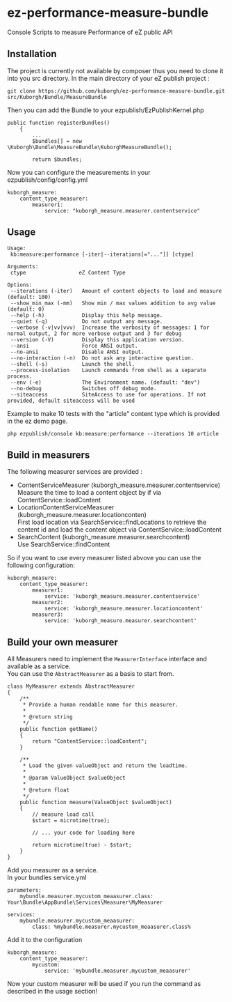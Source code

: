 ez-performance-measure-bundle
=============================

Console Scripts to measure Performance of eZ public API

Installation
------------

The project is currently not available by composer thus you need to clone it into you src directory.
In the main directory of your eZ publish project :
```
git clone https://github.com/kuborgh/ez-performance-measure-bundle.git src/Kuborgh/Bundle/MeasureBundle
```

Then you can add the Bundle to your ezpublish/EzPublishKernel.php
```
public function registerBundles()
    {
        ...
        $bundles[] = new \Kuborgh\Bundle\MeasureBundle\KuborghMeasureBundle();

        return $bundles;
```

Now you can configure the measurements in your ezpublish/config/config.yml
```
kuborgh_measure:
    content_type_measurer:
        measurer1:
            service: "kuborgh_measure.measurer.contentservice"
```

Usage
-------

```
Usage:
 kb:measure:performance [-iter|--iterations[="..."]] [ctype]

Arguments:
 ctype                 eZ Content Type

Options:
 --iterations (-iter)   Amount of content objects to load and measure (default: 100)
 --show_min_max (-mm)   Show min / max values addition to avg value (default: 0)
 --help (-h)            Display this help message.
 --quiet (-q)           Do not output any message.
 --verbose (-v|vv|vvv)  Increase the verbosity of messages: 1 for normal output, 2 for more verbose output and 3 for debug
 --version (-V)         Display this application version.
 --ansi                 Force ANSI output.
 --no-ansi              Disable ANSI output.
 --no-interaction (-n)  Do not ask any interactive question.
 --shell (-s)           Launch the shell.
 --process-isolation    Launch commands from shell as a separate process.
 --env (-e)             The Environment name. (default: "dev")
 --no-debug             Switches off debug mode.
 --siteaccess           SiteAccess to use for operations. If not provided, default siteaccess will be used

```

Example to make 10 tests with the "article" content type which is provided in the ez demo page.
```
php ezpublish/console kb:measure:performance --iterations 10 article
```


Build in measurers
------------------

The following measurer services are provided :

* ContentServiceMeasurer (kuborgh_measure.measurer.contentservice)<br>
  Measure the time to load a content object by if via ContentService::loadContent
* LocationContentServiceMeasurer (kuborgh_measure.measurer.locationconten)<br>
  First load location via SearchService::findLocations to retrieve the content id and load the content object via ContentService::loadContent
* SearchContent (kuborgh_measure.measurer.searchcontent)<br>
  Use SearchService::findContent

So if you want to use every measurer listed abvove you can use the following configuration:

```
kuborgh_measure:
    content_type_measurer:
        measurer1:
            service: 'kuborgh_measure.measurer.contentservice'
		measurer2:
			service: 'kuborgh_measure.measurer.locationcontent'
		measurer3:
			service: 'kuborgh_measure.measurer.searchcontent'
```

Build your own measurer
-----------------------

All Measurers need to implement the ```MeasurerInterface``` interface and available as a service.<br>
You can use the ```AbstractMeasurer``` as a basis to start from.

```
class MyMeasurer extends AbstractMeasurer
{
	/**
     * Provide a human readable name for this measurer.
     *
     * @return string
     */
    public function getName()
    {
        return "ContentService::loadContent";
    }

    /**
	 * Load the given valueObject and return the loadtime.
	 *
	 * @param ValueObject $valueObject
	 *
	 * @return float
	 */
	public function measure(ValueObject $valueObject)
	{
		// measure load call
		$start = microtime(true);

		// ... your code for loading here

		return microtime(true) - $start;
	}
}
```

Add you measurer as a service.<br>
In your bundles service.yml
```
parameters:
    mybundle.measurer.mycustom_meaasurer.class: Your\Bundle\AppBundle\Services\Measurer\MyMeasurer

services:
	mybundle.measurer.mycustom_meaasurer:
		class: %mybundle.measurer.mycustom_meaasurer.class%
```

Add it to the configuration
```
kuborgh_measure:
    content_type_measurer:
    	mycustom:
			service: 'mybundle.measurer.mycustom_meaasurer'
```

Now your custom measurer will be used if you run the command as described in the usage section!